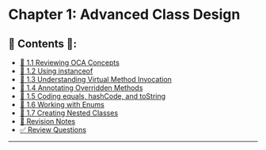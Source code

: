 <link href="../../style.css" rel="stylesheet"></link>

# Chapter 1: Advanced Class Design 

## 📜 Contents 📜:

- [🧠 1.1 Reviewing OCA Concepts](/src/chapter_1/chapter_1_1_access_modifiers/)
- [🧠 1.2 Using instanceof](/src/chapter_1/chapter_1_2_using_instanceof/)
- [🧠 1.3 Understanding Virtual Method Invocation](/src/chapter_1/chapter_1_3_virtual_method_invocation/)
- [🧠 1.4 Annotating Overridden Methods](/src/chapter_1/chapter_1_4_annotating_overridden_methods/)
- [🧠 1.5 Coding equals, hashCode, and toString](/src/chapter_1/chapter_1_5_equals_hashCode_toString/)
- [🧠 1.6 Working with Enums](/src/chapter_1/chapter_1_6_enums/)
- [🧠 1.7 Creating Nested Classes](/src/chapter_1/chapter_1_7_creating_nested_classes/)
- [📝 Revision Notes](/src/chapter_1/revision_notes/)
- [✅ Review Questions](/src/review_questions/chapter_1/)

<hr>

